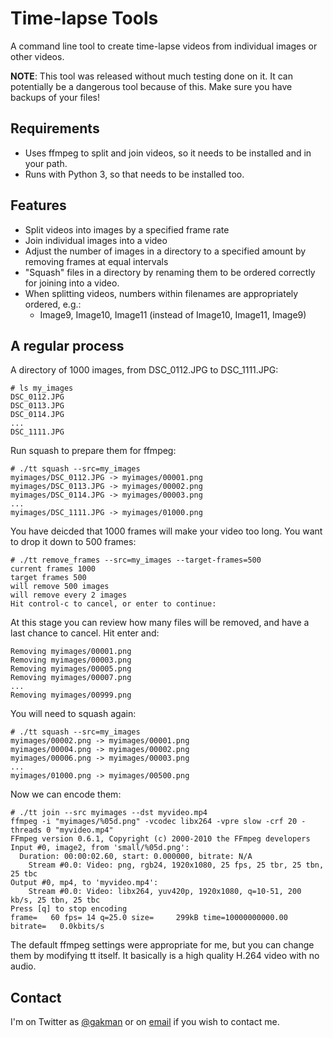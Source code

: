 Time-lapse Tools
================

A command line tool to create time-lapse videos from individual images or other videos.

**NOTE**: This tool was released without much testing done on it. It can potentially be a dangerous tool because of this. Make sure you have backups of your files!

Requirements
------------
 * Uses ffmpeg to split and join videos, so it needs to be installed and in your path.
 * Runs with Python 3, so that needs to be installed too.

Features
--------
 * Split videos into images by a specified frame rate
 * Join individual images into a video
 * Adjust the number of images in a directory to a specified amount by removing frames at equal intervals
 * "Squash" files in a directory by renaming them to be ordered correctly for joining into a video.
 * When splitting videos, numbers within filenames are appropriately ordered, e.g.:
   * Image9, Image10, Image11 (instead of Image10, Image11, Image9)

A regular process
-----------------

A directory of 1000 images, from DSC_0112.JPG to DSC_1111.JPG:

    # ls my_images
    DSC_0112.JPG
    DSC_0113.JPG
    DSC_0114.JPG
    ...
    DSC_1111.JPG

Run squash to prepare them for ffmpeg:

    # ./tt squash --src=my_images
    myimages/DSC_0112.JPG -> myimages/00001.png
    myimages/DSC_0113.JPG -> myimages/00002.png
    myimages/DSC_0114.JPG -> myimages/00003.png
    ...
    myimages/DSC_1111.JPG -> myimages/01000.png

You have deicded that 1000 frames will make your video too long. You want to drop it down to 500 frames:

    # ./tt remove_frames --src=my_images --target-frames=500
    current frames 1000
    target frames 500
    will remove 500 images
    will remove every 2 images
    Hit control-c to cancel, or enter to continue:

At this stage you can review how many files will be removed, and have a last chance to cancel. Hit enter and:

    Removing myimages/00001.png
    Removing myimages/00003.png
    Removing myimages/00005.png
    Removing myimages/00007.png 
    ...
    Removing myimages/00999.png

You will need to squash again:

    # ./tt squash --src=my_images
    myimages/00002.png -> myimages/00001.png 
    myimages/00004.png -> myimages/00002.png 
    myimages/00006.png -> myimages/00003.png 
    ...
    myimages/01000.png -> myimages/00500.png 

Now we can encode them:

    # ./tt join --src myimages --dst myvideo.mp4
    ffmpeg -i "myimages/%05d.png" -vcodec libx264 -vpre slow -crf 20 -threads 0 "myvideo.mp4"
    FFmpeg version 0.6.1, Copyright (c) 2000-2010 the FFmpeg developers
    Input #0, image2, from 'small/%05d.png':
      Duration: 00:00:02.60, start: 0.000000, bitrate: N/A
        Stream #0.0: Video: png, rgb24, 1920x1080, 25 fps, 25 tbr, 25 tbn, 25 tbc
    Output #0, mp4, to 'myvideo.mp4':
        Stream #0.0: Video: libx264, yuv420p, 1920x1080, q=10-51, 200 kb/s, 25 tbn, 25 tbc
    Press [q] to stop encoding
    frame=   60 fps= 14 q=25.0 size=     299kB time=10000000000.00 bitrate=   0.0kbits/s    

The default ffmpeg settings were appropriate for me, but you can change them by modifying tt itself. It basically is a high quality H.264 video with no audio.

Contact
-------

I'm on Twitter as [@gakman](http://twitter.com/gakman/) or on [email](mailto:tt@gakman.com) if you wish to contact me.

